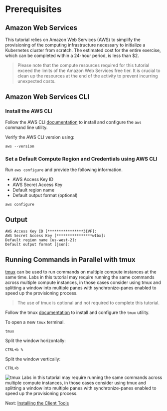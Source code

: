# Prerequisites

## Amazon Web Services

This tutorial relies on Amazon Web Services (AWS) to simplify the provisioning of the computing infrastructure necessary to initialize a Kubernetes cluster from scratch. The estimated cost for the entire exercise, which can be completed within a 24-hour period, is less than $2.

> Please note that the compute resources required for this tutorial exceed the limits of the Amazon Web Services free tier. It is crucial to clean up the resources at the end of the activity to prevent incurring unexpected costs.

## Amazon Web Services CLI

### Install the AWS CLI

Follow the AWS CLI [documentation](https://aws.amazon.com/cli/) to install and configure the `aws` command line utility.

Verify the AWS CLI version using:

```
aws --version
```

### Set a Default Compute Region and Credentials using AWS CLI

Run `aws configure` and provide the following information.
* AWS Access Key ID
* AWS Secret Access Key
* Default region name
* Default output format (optional)

```
aws configure

```
## Output

```
AWS Access Key ID [****************3IVF]: 
AWS Secret Access Key [****************wIbx]: 
Default region name [us-west-2]: 
Default output format [json]: 
```

## Running Commands in Parallel with tmux

[tmux](https://github.com/tmux/tmux/wiki) can be used to run commands on multiple compute instances at the same time. Labs in this tutorial may require running the same commands across multiple compute instances, in those cases consider using tmux and splitting a window into multiple panes with synchronize-panes enabled to speed up the provisioning process.

> The use of tmux is optional and not required to complete this tutorial.

Follow the tmux [documentation](https://github.com/tmux/tmux/wiki/Getting-Started) to install and configure the `tmux` utility.

To open a new  `tmux` terminal.
```
tmux
```
Split the window horizontally:
```
CTRL+b %
```
Split the window vertically:
```
CTRL+b 
```
![tmux](image-1.png) Labs in this tutorial may require running the same commands across multiple compute instances, in those cases consider using tmux and splitting a window into multiple panes with synchronize-panes enabled to speed up the provisioning process.

Next: [Installing the Client Tools](02-client-tools.md)
